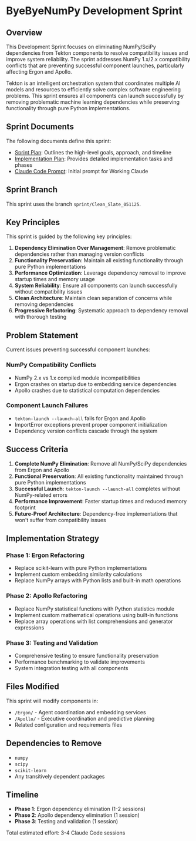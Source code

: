 # ByeByeNumPy Development Sprint

## Overview

This Development Sprint focuses on eliminating NumPy/SciPy dependencies from Tekton components to resolve compatibility issues and improve system reliability. The sprint addresses NumPy 1.x/2.x compatibility conflicts that are preventing successful component launches, particularly affecting Ergon and Apollo.

Tekton is an intelligent orchestration system that coordinates multiple AI models and resources to efficiently solve complex software engineering problems. This sprint ensures all components can launch successfully by removing problematic machine learning dependencies while preserving functionality through pure Python implementations.

## Sprint Documents

The following documents define this sprint:

- [Sprint Plan](SprintPlan.md): Outlines the high-level goals, approach, and timeline
- [Implementation Plan](ImplementationPlan.md): Provides detailed implementation tasks and phases
- [Claude Code Prompt](ClaudeCodePrompt.md): Initial prompt for Working Claude

## Sprint Branch

This sprint uses the branch `sprint/Clean_Slate_051125`.

## Key Principles

This sprint is guided by the following key principles:

1. **Dependency Elimination Over Management**: Remove problematic dependencies rather than managing version conflicts
2. **Functionality Preservation**: Maintain all existing functionality through pure Python implementations
3. **Performance Optimization**: Leverage dependency removal to improve startup times and memory usage
4. **System Reliability**: Ensure all components can launch successfully without compatibility issues
5. **Clean Architecture**: Maintain clean separation of concerns while removing dependencies
6. **Progressive Refactoring**: Systematic approach to dependency removal with thorough testing

## Problem Statement

Current issues preventing successful component launches:

### NumPy Compatibility Conflicts
- NumPy 2.x vs 1.x compiled module incompatibilities
- Ergon crashes on startup due to embedding service dependencies
- Apollo crashes due to statistical computation dependencies

### Component Launch Failures
- `tekton-launch --launch-all` fails for Ergon and Apollo
- ImportError exceptions prevent proper component initialization
- Dependency version conflicts cascade through the system

## Success Criteria

1. **Complete NumPy Elimination**: Remove all NumPy/SciPy dependencies from Ergon and Apollo
2. **Functional Preservation**: All existing functionality maintained through pure Python implementations
3. **Successful Launch**: `tekton-launch --launch-all` completes without NumPy-related errors
4. **Performance Improvement**: Faster startup times and reduced memory footprint
5. **Future-Proof Architecture**: Dependency-free implementations that won't suffer from compatibility issues

## Implementation Strategy

### Phase 1: Ergon Refactoring
- Replace scikit-learn with pure Python implementations
- Implement custom embedding similarity calculations
- Replace NumPy arrays with Python lists and built-in math operations

### Phase 2: Apollo Refactoring
- Replace NumPy statistical functions with Python statistics module
- Implement custom mathematical operations using built-in functions
- Replace array operations with list comprehensions and generator expressions

### Phase 3: Testing and Validation
- Comprehensive testing to ensure functionality preservation
- Performance benchmarking to validate improvements
- System integration testing with all components

## Files Modified

This sprint will modify components in:
- `/Ergon/` - Agent coordination and embedding services
- `/Apollo/` - Executive coordination and predictive planning
- Related configuration and requirements files

## Dependencies to Remove

- `numpy`
- `scipy` 
- `scikit-learn`
- Any transitively dependent packages

## Timeline

- **Phase 1**: Ergon dependency elimination (1-2 sessions)
- **Phase 2**: Apollo dependency elimination (1 session)  
- **Phase 3**: Testing and validation (1 session)

Total estimated effort: 3-4 Claude Code sessions